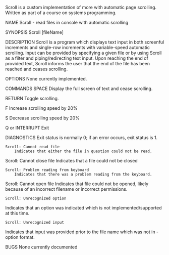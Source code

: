 Scroll is a custom implementation of more with automatic page scrolling. Written as part of a course on systems programming.

NAME
	Scroll - read files in console with automatic scrolling

SYNOPSIS
	Scroll [fileName]

DESCRIPTION
	Scroll is a program which displays text input in both screenful increments and single-row increments with variable-speed automatic scrolling. Input can be provided by specifying a given file or by using Scroll as a filter and piping/redirecting text input. Upon reaching the end of provided text, Scroll informs the user that the end of the file has been reached and ceases scrolling.

OPTIONS
	None currently implemented.

COMMANDS
SPACE		Display the full screen of text and cease scrolling.
	
RETURN		Toggle scrolling.
	
F			Increase scrolling speed by 20%
	
S			Decrease scrolling speed by 20%
	
Q or INTERRUPT	Exit
	
DIAGNOSTICS
	Exit status is normally 0; if an error occurs, exit status is 1.

	Scroll: Cannot read file
		Indicates that either the file in question could not be read.
	
Scroll: Cannot close file
		Indicates that a file could not be closed

	Scroll: Problem reading from keyboard
		Indicates that there was a problem reading from the keyboard.
	
Scroll: Cannot open file
Indicates that file could not be opened, likely because of an incorrect filename or incorrect permissions.

	Scroll: Unrecognized option
Indicates that an option was indicated which is not implemented/supported at this time.

	Scroll: Unrecognized input
Indicates that input was provided prior to the file name which was not in -option format.

BUGS
	None currently documented
